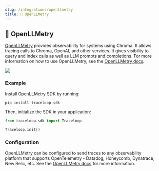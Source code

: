 ```yaml
---
slug: /integrations/openllmetry
title: 🔭 OpenLLMetry
---
```


## 🔭 OpenLLMetry

[OpenLLMetry](https://www.traceloop.com/openllmetry) provides observability for systems using Chroma. It allows tracing calls to Chroma, OpenAI, and other services.
It gives visibility to query and index calls as well as LLM prompts and completions.
For more information on how to use OpenLLMetry, see the [OpenLLMetry docs](https://www.traceloop.com/docs/openllmetry).

<img src="/img/openllmetry.png" />

### Example

Install OpenLLMetry SDK by running:

```bash
pip install traceloop-sdk
```

Then, initialize the SDK in your application:

```python
from traceloop.sdk import Traceloop

Traceloop.init()
```

### Configuration

OpenLLMetry can be configured to send traces to any observability platform that supports OpenTelemetry - Datadog, Honeycomb, Dynatrace, New Relic, etc. See the [OpenLLMetry docs](https://www.traceloop.com/openllmetry/provider/chroma) for more information.

